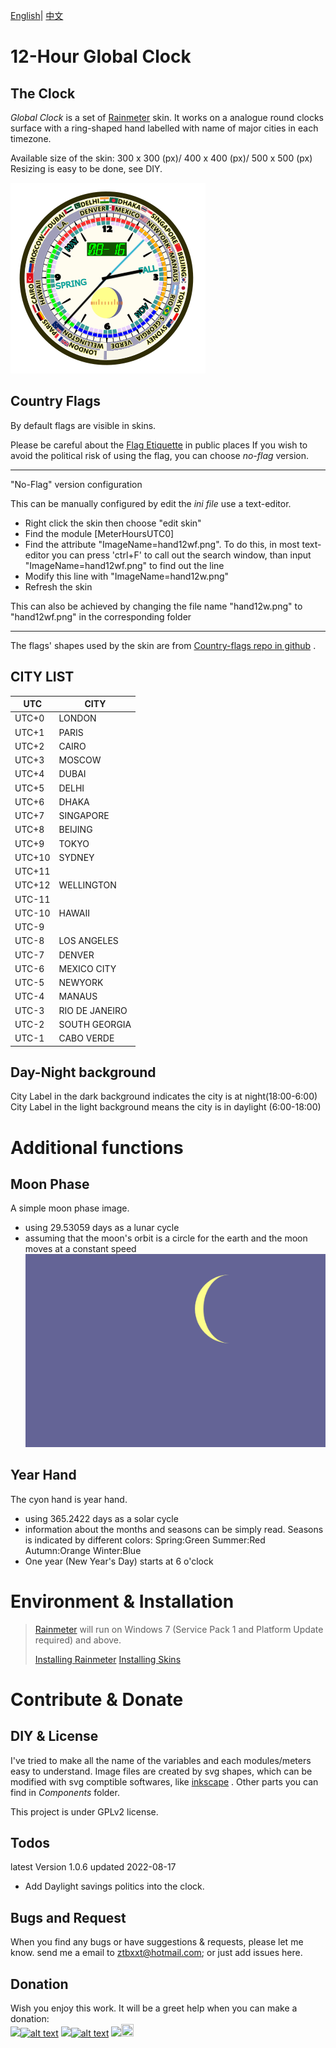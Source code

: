 [English](https://github.com/ZhangTe/rainmeter-global-time-skins/blob/main/README.md)| [中文](https://github.com/ZhangTe/rainmeter-global-time-skins/blob/main/README_zh.md)
# 12-Hour Global Clock

## The Clock
*Global Clock* is a set of [Rainmeter](https://docs.rainmeter.net/) skin.
It works on a analogue round clocks surface with a ring-shaped hand labelled with name of major cities in each timezone.

Available size of the skin: 300 x 300 (px)/ 400 x 400 (px)/ 500 x 500 (px)
Resizing is easy to be done, see DIY.

![Thumbnail](https://github.com/ZhangTe/rainmeter-global-time-skins/blob/main/screenshot/SAMPLE1.PNG)
## Country Flags
By default flags are visible in skins.

Please be careful about the [Flag Etiquette](https://en.wikipedia.org/wiki/Flag_protocol) in public places
If you wish to avoid the political risk of using the flag, you can choose *no-flag* version.


***
"No-Flag" version configuration

This can be manually configured by edit the *ini file* use a text-editor.
- Right click the skin then choose "edit skin"
- Find the module \[MeterHoursUTC0\]
- Find the attribute "ImageName=hand12wf.png". 
    To do this, in most text-editor you can press 'ctrl+F' to call out the search window, than input "ImageName=hand12wf.png" to find out the line
- Modify this line with "ImageName=hand12w.png"
- Refresh the skin


This can also be achieved by changing the file name "hand12w.png" to "hand12wf.png" in the corresponding folder 
***


The flags' shapes used by the skin are from [Country-flags repo in github](https://github.com/hampusborgos/country-flags) .


## CITY LIST

| UTC | CITY|
|---|---|
|UTC+0|LONDON|
|UTC+1|PARIS| 
|UTC+2|CAIRO| 
|UTC+3|MOSCOW| 
|UTC+4|DUBAI| 
|UTC+5|DELHI|
|UTC+6|DHAKA| 
|UTC+7|SINGAPORE| 
|UTC+8|BEIJING| 
|UTC+9|TOKYO| 
|UTC+10|SYDNEY|
|UTC+11| | 
|UTC+12|WELLINGTON| 
|UTC-11| | 
|UTC-10|HAWAII| 
|UTC-9| | 
|UTC-8|LOS ANGELES |
|UTC-7|DENVER | 
|UTC-6|MEXICO CITY | 
|UTC-5|NEWYORK | 
|UTC-4|MANAUS|
|UTC-3|RIO DE JANEIRO| 
|UTC-2|SOUTH GEORGIA| 
|UTC-1|CABO VERDE| 

## Day-Night background
City Label in the dark background indicates the city is at night(18:00-6:00)
City Label in the light background means the city is in daylight (6:00-18:00)

# Additional functions

## Moon Phase
A simple moon phase image. 
- using 29.53059 days as a lunar cycle
- assuming that the moon's orbit is a circle for the earth and the moon moves at a constant speed
![Moon](https://github.com/ZhangTe/rainmeter-global-time-skins/blob/main/screenshot/moonphase.gif)
## Year Hand
The cyon hand is year hand.
- using 365.2422 days as a solar cycle
- information about the months and seasons can be simply read. 
	Seasons is indicated by different colors:
		Spring:Green
		Summer:Red
		Autumn:Orange
		Winter:Blue
- One year (New Year's Day) starts at 6 o'clock

# Environment & Installation 

> [Rainmeter](https://docs.rainmeter.net/) will run on Windows 7 (Service Pack 1 and Platform Update required) and above.
>
> [Installing Rainmeter](https://docs.rainmeter.net/manual/installing-rainmeter/)
> [Installing Skins](https://docs.rainmeter.net/manual/installing-skins/)

# Contribute & Donate

## DIY & License
I've tried to make all the name of the variables and each modules/meters easy to understand.
Image files are created by svg shapes, which can be modified with svg comptible softwares, like [inkscape](https://inkscape.org/) .
Other parts you can find in *Components* folder.

This project is under GPLv2 license.


## Todos
latest Version 1.0.6 updated 2022-08-17

- Add Daylight savings politics into the clock.


## Bugs and Request

When you find any bugs or have suggestions & requests, please let me know.
send me a email to ztbxxt@hotmail.com; or just add issues here.

## Donation
Wish you enjoy this work. 
It will be a greet help when you can make a donation:<br/>
<a href='https://Ko-fi.com/ztbxxt'><img src="https://img.shields.io/badge/Donate-Ko_fi-442200.svg" /><img src="https://storage.ko-fi.com/cdn/kofi_stroke_cup.svg" alt="alt text" height="20" width="30" /></a>
<a href='https://paypal.me/ztbxxt'><img src="https://img.shields.io/badge/Donate-PayPal-2275FF.svg" /><img src="https://www.paypalobjects.com/webstatic/icon/pp32.png" alt="alt text" height="20" width="20" /></a>
<a href='https://afdian.net/@ztbxxt'><img src="https://img.shields.io/badge/Donate-爱发电-6900CF.svg"/><img src="https://afdian.net/static/img/logo/logo.png" height="20"  width="20" /></a>
